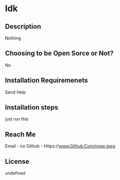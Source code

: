 # Idk


## Description
Nothing


## Choosing to be Open Sorce or Not?
No

## Installation Requiremenets
Send Help

## Installation steps

just run this

## Reach Me

Email - no
Github - Https://www.Github.Com/nope.jpeg


## License

undefined


